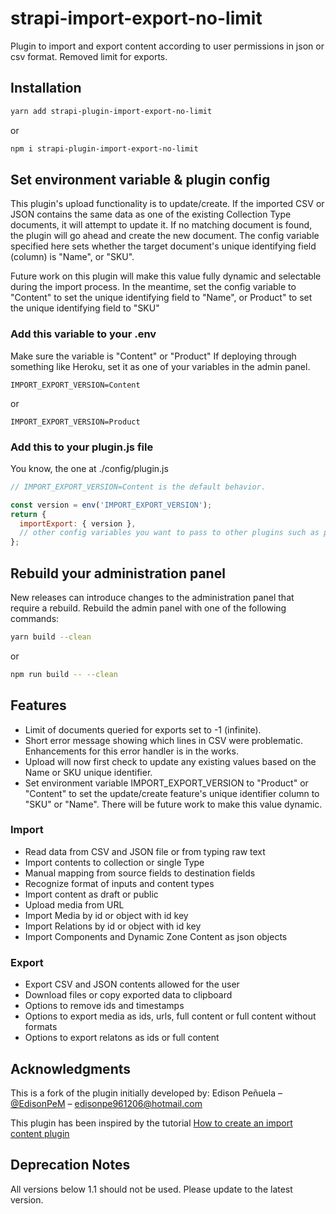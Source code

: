 # strapi-import-export-no-limit

Plugin to import and export content according to user permissions in json or csv format. Removed limit for exports.

## Installation

```bash
yarn add strapi-plugin-import-export-no-limit
```

or

```bash
npm i strapi-plugin-import-export-no-limit
```

## Set environment variable & plugin config

This plugin's upload functionality is to update/create. If the imported CSV or JSON contains the same data as one of the existing Collection Type documents, it will attempt to update it. If no matching document is found, the plugin will go ahead and create the new document. The config variable specified here sets whether the target document's unique identifying field (column) is "Name", or "SKU".

Future work on this plugin will make this value fully dynamic and selectable during the import process.
In the meantime, set the config variable to "Content" to set the unique identifying field to "Name", or Product" to set the unique identifying field to "SKU"

### Add this variable to your .env

Make sure the variable is "Content" or "Product"
If deploying through something like Heroku, set it as one of your variables in the admin panel.

```
IMPORT_EXPORT_VERSION=Content
```

or

```
IMPORT_EXPORT_VERSION=Product
```

### Add this to your plugin.js file

You know, the one at ./config/plugin.js

```javascript
// IMPORT_EXPORT_VERSION=Content is the default behavior.

const version = env('IMPORT_EXPORT_VERSION');
return {
  importExport: { version },
  // other config variables you want to pass to other plugins such as providerData for strapi-provider-upload-aws-S3
};
```

## Rebuild your administration panel

New releases can introduce changes to the administration panel that require a rebuild. Rebuild the admin panel with one of the following commands:

```bash
yarn build --clean
```

or

```bash
npm run build -- --clean
```

## Features

- Limit of documents queried for exports set to -1 (infinite).
- Short error message showing which lines in CSV were problematic. Enhancements for this error handler is in the works.
- Upload will now first check to update any existing values based on the Name or SKU unique identifier.
- Set environment variable IMPORT_EXPORT_VERSION to "Product" or "Content" to set the update/create feature's unique identifier column to "SKU" or "Name". There will be future work to make this value dynamic.

### Import

- Read data from CSV and JSON file or from typing raw text
- Import contents to collection or single Type
- Manual mapping from source fields to destination fields
- Recognize format of inputs and content types
- Import content as draft or public
- Upload media from URL
- Import Media by id or object with id key
- Import Relations by id or object with id key
- Import Components and Dynamic Zone Content as json objects

### Export

- Export CSV and JSON contents allowed for the user
- Download files or copy exported data to clipboard
- Options to remove ids and timestamps
- Options to export media as ids, urls, full content or full content without formats
- Options to export relatons as ids or full content

## Acknowledgments

This is a fork of the plugin initially developed by: Edison Peñuela – [@EdisonPeM](https://github.com/EdisonPeM/) – edisonpe961206@hotmail.com

This plugin has been inspired by the tutorial [How to create an import content plugin](https://strapi.io/blog/how-to-create-an-import-content-plugin-part-1-4)

## Deprecation Notes

All versions below 1.1 should not be used. Please update to the latest version.
